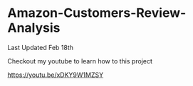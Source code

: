 # Amazon-Customers-Review-Analysis

Last Updated Feb 18th


Checkout my youtube to learn how to this project

https://youtu.be/xDKY9W1MZSY
